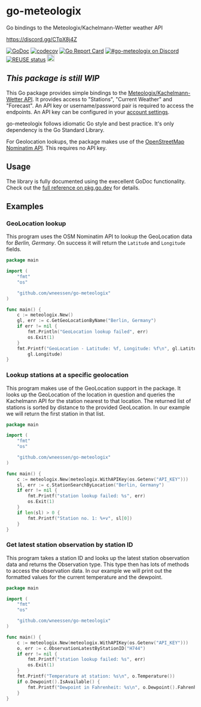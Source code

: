 <!--
SPDX-FileCopyrightText: 2023 Winni Neessen <winni@neessen.dev>

SPDX-License-Identifier: CC0-1.0
-->

# go-meteologix
Go bindings to the Meteologix/Kachelmann-Wetter weather API

https://discord.gg/CTpX8j4Z

[![GoDoc](https://godoc.org/github.com/wneessen/go-mail?status.svg)](https://pkg.go.dev/github.com/wneessen/go-meteologix)
[![codecov](https://codecov.io/gh/wneessen/go-meteologix/branch/main/graph/badge.svg?token=W4QI1RMR4L)](https://codecov.io/gh/wneessen/go-meteologix)
[![Go Report Card](https://goreportcard.com/badge/github.com/wneessen/go-meteologix)](https://goreportcard.com/report/github.com/wneessen/go-meteologix)
[![#go-meteologix on Discord](https://img.shields.io/badge/Discord-%23go–meteologix-blue.svg)](https://discord.gg/CTpX8j4Z)
[![REUSE status](https://api.reuse.software/badge/github.com/wneessen/go-meteologix)](https://api.reuse.software/info/github.com/wneessen/go-meteologix)
<a href="https://ko-fi.com/D1D24V9IX"><img src="https://uploads-ssl.webflow.com/5c14e387dab576fe667689cf/5cbed8a4ae2b88347c06c923_BuyMeACoffee_blue.png" height="20" alt="buy ma a coffee"></a>

## *This package is still WIP*

This Go package provides simple bindings to the 
[Meteologix/Kachelmann-Wetter API](https://api.kachelmannwetter.com/v02/_doc.html#/).
It provides access to "Stations", "Current Weather" and "Forecast". An API key or 
username/password pair is required to access the endpoints. An API key can be configured
in your [account settings](https://accounts.meteologix.com/subscriptions).

go-meteologix follows idiomatic Go style and best practice. It's only dependency is 
the Go Standard Library.

For Geolocation lookups, the package makes use of the 
[OpenStreetMap Nominatim API](https://nominatim.org/). This requires no API key.

## Usage

The library is fully documented using the execellent GoDoc functionality. Check out 
the [full reference on pkg.go.dev](https://pkg.go.dev/github.com/wneessen/go-hibp) for 
details.

## Examples

### GeoLocation lookup

This program uses the OSM Nominatim API to lookup the GeoLocation data for *Berlin, Germany*.
On success it will return the `Latitude` and `Longitude` fields.
```go
package main

import (
	"fmt"
	"os"

	"github.com/wneessen/go-meteologix"
)

func main() {
	c := meteologix.New()
	gl, err := c.GetGeoLocationByName("Berlin, Germany")
	if err != nil {
		fmt.Println("GeoLocation lookup failed", err)
		os.Exit(1)
	}
	fmt.Printf("GeoLocation - Latitude: %f, Longitude: %f\n", gl.Latitude,
		gl.Longitude)
}
```

### Lookup stations at a specific geolocation

This program makes use of the GeoLocation support in the package. It looks up the GeoLocation
of the location in question and queries the Kachelmann API for the station nearest to that
location. The returned list of stations is sorted by distance to the provided GeoLocation. In
our example we will return the first station in that list.
```go
package main

import (
	"fmt"
	"os"

	"github.com/wneessen/go-meteologix"
)

func main() {
	c := meteologix.New(meteologix.WithAPIKey(os.Getenv("API_KEY")))
	sl, err := c.StationSearchByLocation("Berlin, Germany")
	if err != nil {
		fmt.Printf("station lookup failed: %s", err)
		os.Exit(1)
	}
	if len(sl) > 0 {
		fmt.Printf("Station no. 1: %+v", sl[0])
	}
}
```

### Get latest station observation by station ID

This program takes a station ID and looks up the latest station observation data and returns
the Observation type. This type then has lots of methods to access the observation data. In
our example we will print out the formatted values for the current temperature and the dewpoint.
```go
package main

import (
	"fmt"
	"os"

	"github.com/wneessen/go-meteologix"
)

func main() {
	c := meteologix.New(meteologix.WithAPIKey(os.Getenv("API_KEY")))
	o, err := c.ObservationLatestByStationID("H744")
	if err != nil {
		fmt.Printf("station lookup failed: %s", err)
		os.Exit(1)
	}
	fmt.Printf("Temperature at station: %s\n", o.Temperature())
	if o.Dewpoint().IsAvailable() {
		fmt.Printf("Dewpoint in Fahrenheit: %s\n", o.Dewpoint().FahrenheitString())
	}
}
```
